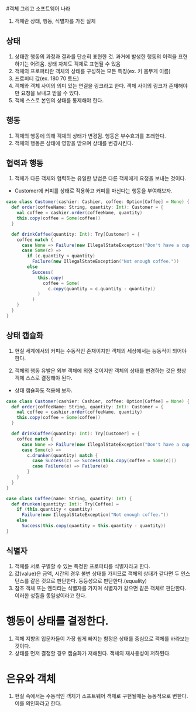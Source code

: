 #객체 그리고 소프트웨어 나라

1. 객체란 상태, 행동, 식별자를 가진 실체

## 상태

1. 상태란 행동의 과정과 결과를 단순히 표현한 것. 과거에 발생한 행동의 이력을 표현하기는 어려움. 상태 자체도 객체로 표현될 수 있음
2. 객체의 프로퍼티란 객체의 상태를 구성하는 모든 특징(ex. 키 몸무게 이름)
3. 프로퍼티 값(ex. 180 70 토드)
4. 객체와 객체 사이의 의미 있는 연결을 링크라고 한다. 객체 사이의 링크가 존재해야만 요청을 보내고 받을 수 있다. 
5. 객체 스스로 본인의 상태를 통제해야 한다.

## 행동 

1. 객체의 행동에 의해 객체의 상태가 변경됨. 행동은 부수효과를 초래한다.
2. 객체의 행동은 상태에 영향을 받으며 상태를 변경시킨다.

## 협력과 행동

1. 객체가 다른 객체와 협력하는 유일한 방법은 다른 객체에게 요청을 보내는 것이다.

- Customer에 커피를 상태로 적용하고 커피를 마신다는 행동을 부여해보자.

```scala
case class Customer(cashier: Cashier, coffee: Option[Coffee] = None) {
  def order(coffeeName: String, quantity: Int): Customer = {
    val coffee = cashier.order(coffeeName, quantity)
    this.copy(coffee = Some(coffee))
  }

  def drinkCoffee(quantity: Int): Try[Customer] = {
    coffee match {
      case None => Failure(new IllegalStateException("Don't have a cup of coffee."))
      case Some(c) =>
        if (c.quantity < quantity)
          Failure(new IllegalStateException("Not enough coffee."))
        else
          Success(
            this.copy(
              coffee = Some(
                c.copy(quantity = c.quantity - quantity))
            )
          )
    }
  }
}
```

## 상태 캡슐화 

1. 현실 세계에서의 커피는 수동적인 존재이지만 객체의 세상에서는 능동적이 되어야 한다.

2. 객체의 행동 유발은 외부 객체에 의한 것이지만 객체의 상태를 변경하는 것은 항상 객체 스스로 결정해야 된다.  

- 상태 캡슐화도 적용해 보자.

```scala
case class Customer(cashier: Cashier, coffee: Option[Coffee] = None) {
  def order(coffeeName: String, quantity: Int): Customer = {
    val coffee = cashier.order(coffeeName, quantity)
    this.copy(coffee = Some(coffee))
  }

  def drinkCoffee(quantity: Int): Try[Customer] = {
    coffee match {
      case None => Failure(new IllegalStateException("Don't have a cup of coffee."))
      case Some(c) =>
        c.drunken(quantity) match {
          case Success(c) => Success(this.copy(coffee = Some(c)))
          case Failure(e) => Failure(e)
        }
    }
  }
}

case class Coffee(name: String, quantity: Int) {
  def drunken(quantity: Int): Try[Coffee] =
    if (this.quantity < quantity)
      Failure(new IllegalStateException("Not enough coffee."))
    else
      Success(this.copy(quantity = this.quantity - quantity))
}
```

## 식별자

1. 객체를 서로 구별할 수 있는 특정한 프로퍼티를 식별자라고 한다.
2. 값(value)은 금액, 시간의 경우 불변 상태를 가지므로 객체의 상태가 같다면 두 인스턴스를 같은 것으로 판단한다. 동등성으로 판단한다.(equality)
3. 참조 객체 또는 엔티티는 식별자를 가지며 식별자가 같으면 같은 객체로 판단한다. 이러한 성질을 동일성이라고 한다.

# 행동이 상태를 결정한다.

1. 객체 지향의 입문자들이 가장 쉽게 빠지는 함정은 상태를 중심으로 객체를 바라보는 것이다.
2. 상태를 먼저 결정할 경우 캡슐화가 저해된다. 객체의 재사용성이 저하된다.

# 은유와 객체

1. 현실 속에서는 수동적인 객체가 소프트웨어 객체로 구현될때는 능동적으로 변한다. 이를 의인화라고 한다.



